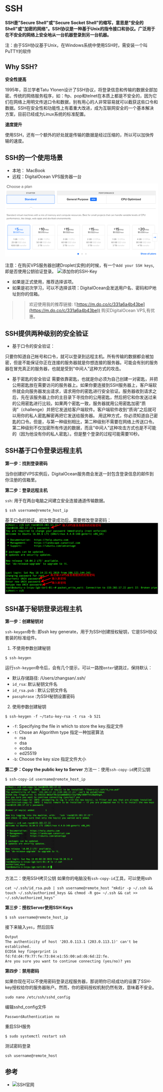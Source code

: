 # SSH

**SSH是"Secure Shell"或"Secure Socket Shell"的缩写，意思是"安全的Shell"或"加密的网络"。SSH协议是一种基于Unix的指令接口和协议。广泛用于在不安全的网络上安全地从一台机器登录到另一台机器。**

注：由于SSH协议基于Unix，在Windows系统中使用SSH时，需安装一个叫PuTTY的软件

## Why SSH?
**安全性提高**

1995年，芬兰学者Tatu Ylonen设计了SSH协议，将登录信息和传输的数据全部加密。传统的网络服务程序，如：ftp、pop和telnet在本质上都是不安全的，因为它们在网络上用明文传送口令和数据，别有用心的人非常容易就可以截获这些口令和数据。SSH在安全性和功能性上有着重大改进，成为互联网安全的一个基本解决方案，目前已经成为Linux系统的标准配置。

**速度提升**

使用SSH，还有一个额外的好处就是传输的数据是经过压缩的，所以可以加快传输的速度。


## SSH的一个使用场景

- 本地： MacBook
- 远程：DigitalOcean VPS服务器一台

![DigitalOcean VPS Plans](./images/digitalocean-vps-plan.png)

注意：在购买VPS服务器创建Droplet(实例)的时候，有一个`Add your SSH keys`,即是否使用公钥验证登录。
![添加你的SSH-Key](./images/digitalocean-add-sshkey.png)
- 如果是正式使用，推荐选择该项。
- 如果是初次学习，可以不选择该项：DigitalOcean会发送用户名、密码和IP地址到你的信箱。

>>欢迎使用我的推荐链接: ![https://m.do.co/c/331a6a4b43be](https://m.do.co/c/331a6a4b43be)) 购买DigitalOcean VPS,有优惠。


## SSH提供两种级别的安全验证
- 基于口令的安全验证：

只要你知道自己帐号和口令，就可以登录到远程主机。所有传输的数据都会被加密，但是不能保证你正在连接的服务器就是你想连接的服务器。可能会有别的服务器在冒充真正的服务器，也就是受到“中间人”这种方式的攻击。

- 基于密匙的安全验证
需要依靠密匙，也就是你必须为自己创建一对密匙，并把公用密匙放在需要访问的服务器上。如果你要连接到SSH服务器上，客户端软件就会向服务器发出请求，请求用你的密匙进行安全验证。服务器收到请求之后，先在该服务器上你的主目录下寻找你的公用密匙，然后把它和你发送过来的公用密匙进行比较。如果两个密匙一致，服务器就用公用密匙加密“质询”（challenge）并把它发送给客户端软件。客户端软件收到“质询”之后就可以用你的私人密匙解密再把它发送给服务器。
用这种方式，你必须知道自己密匙的口令。但是，与第一种级别相比，第二种级别不需要在网络上传送口令。
第二种级别不仅加密所有传送的数据，而且“中间人”这种攻击方式也是不可能的（因为他没有你的私人密匙）。但是整个登录的过程可能需要10秒。

## SSH基于口令登录远程主机
**第一步：找到登录密码**

当你创建好VPS实例后，DigitalOcean服务商会发送一封包含登录信息的邮件到你注册的信箱里。

**第二步：登录远程主机**

`ssh`: 用于在两台电脑之间建立安全连接通道传输数据。

```
$ ssh username@remote_host_ip
```
基于口令的验证，初次登录成功后，需要修改登录密码：
![基于口令的初次登录安全验证](./images/digitalocean-ssh-with-password.png)


## SSH基于秘钥登录远程主机

**第一步：创建秘钥对**

`ssh-keygen`命令: 即ssh key generate，用于为SSH创建授权秘钥，它是SSH协议套装的标准组件。

1. 不使用参数创建秘钥
```
$ ssh-keygen
```
运行`ssh-keygen`命令后，会有几个提示，可以一路按`enter`键跳过，保持默认：
- 默认存储路径: /Users/zhangsan/.ssh/
- `id_rsa`: 默认秘钥文件名
- `id_rsa.pub` : 默认公钥文件名
- `passphrase` :为SSH秘钥设置密码


2. 使用参数创建秘钥

```
$ ssh-keygen -f ~/tatu-key-rsa -t rsa -b 521
```
- `-f`: Specifying the file in which to store the key.指定文件
- `-t`: Chose an Algorithm type 指定一种加密算法
  - rsa
  - dsa
  - ecdsa
  - ed25519
- `-b`: Choose the key size 指定文件大小

**第二步：Copy the public key to Server**
方法一：使用`ssh-copy-id`拷贝公钥

```
$ ssh-copy-id username@remote_host_ip
```
![Copy the public key to Server](./images/ssh-copy-id.png)

方法二：使用SSH拷贝公钥
如果你的电脑没有`ssh-copy-id`工具，可以使用ssh
```
cat ~/.ssh/id_rsa.pub | ssh username@remote_host "mkdir -p ~/.ssh && touch ~/.ssh/authorized_keys && chmod -R go= ~/.ssh && cat >> ~/.ssh/authorized_keys"

```

**第三步：授权Server使用SSH Keys**
```
$ ssh username@remote_host_ip
```
接下来输入`yes`，然后回车
```
Output
The authenticity of host '203.0.113.1 (203.0.113.1)' can't be established.
ECDSA key fingerprint is fd:fd:d4:f9:77:fe:73:84:e1:55:00:ad:d6:6d:22:fe.
Are you sure you want to continue connecting (yes/no)? yes
```
**第四步：禁用密码**

如果你现在可以不使用密码登录远程服务器，那说明你已经成功的设置了SSH-key授权给你的服务器账户。然而，你的密码授权机制仍然有效，意味着不安全。

```
sudo nano /etc/ssh/sshd_config

```
编辑sshd_config文件
```
PasswordAuthentication no
```
重启SSH服务
```
$ sudo systemctl restart ssh
```
测试密码登录
```
ssh username@remote_host
```


## 参考

- ![SSH官网](https://www.ssh.com/ssh/port)
